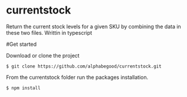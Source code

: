 # currentstock
Return the current stock levels for a given SKU by combining the data in these two files. Writtin in typescript 

#Get started

Download or clone the project

```
$ git clone https://github.com/alphabegood/currentstock.git
```

From the currentstock folder run the packages installation.

```
$ npm install
```




